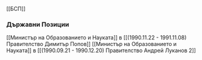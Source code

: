 [[БСП]]

### Държавни Позиции
[[Министър на Образованието и Науката]] в [[(1990.11.22 - 1991.11.08) Правителство Димитър Попов]]
[[Министър на Образованието и Науката]] в [[(1990.09.21 - 1990.12.20) Правителство Андрей Луканов 2]]